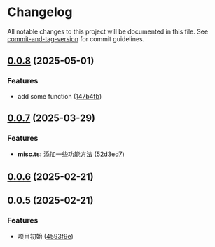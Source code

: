 # Changelog

All notable changes to this project will be documented in this file. See [commit-and-tag-version](https://github.com/absolute-version/commit-and-tag-version) for commit guidelines.

## [0.0.8](https://github.com/ting772/utils/compare/v0.0.7...v0.0.8) (2025-05-01)


### Features

* add some function ([147b4fb](https://github.com/ting772/utils/commit/147b4fb9820e7fad1581e0375792dee8728e2de0))

## [0.0.7](https://github.com/ting772/utils/compare/v0.0.6...v0.0.7) (2025-03-29)


### Features

* **misc.ts:** 添加一些功能方法 ([52d3ed7](https://github.com/ting772/utils/commit/52d3ed7752d86de96a740a7ed6981fb8d5854e75))

## [0.0.6](https://github.com/ting772/utils/compare/v0.0.5...v0.0.6) (2025-02-21)

## 0.0.5 (2025-02-21)


### Features

* 项目初始 ([4593f9e](https://github.com/ting772/utils/commit/4593f9e66a1712142db069d5633577027a092c50))
